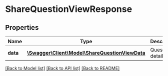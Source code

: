 # ShareQuestionViewResponse

## Properties
Name | Type | Description | Notes
------------ | ------------- | ------------- | -------------
**data** | [**\Swagger\Client\Model\ShareQuestionViewData**](ShareQuestionViewData.md) | Question details | 

[[Back to Model list]](../README.md#documentation-for-models) [[Back to API list]](../README.md#documentation-for-api-endpoints) [[Back to README]](../README.md)


